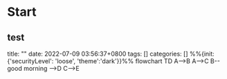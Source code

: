 # Start
test
---
title: ""
date: 2022-07-09 03:56:37+0800
tags: []
categories: []
%%{init: {'securityLevel': 'loose', 'theme':'dark'}}%%
flowchart TD
	A-->B
	A-->C
	B-- good morning -->D
	C-->E

